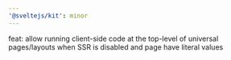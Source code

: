 ```yaml
---
'@sveltejs/kit': minor
---
```


feat: allow running client-side code at the top-level of universal pages/layouts when SSR is disabled and page have literal values
